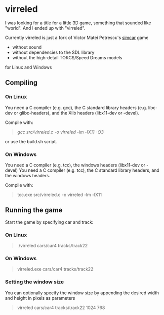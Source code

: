 # virreled
I was looking for a title for a little 3D game, something that sounded like "world". And I ended up with "virreled".

Currently virreled is just a fork of Victor Matei Petrescu's [simcar](https://sourceforge.net/projects/simple3d/) game
* without sound
* without dependencies to the SDL library
* without the high-detail TORCS/Speed Dreams models

for Linux and Windows

## Compiling
### On Linux
You need a C compiler (e.g. gcc), the C standard library headers (e.g. libc-dev or glibc-headers), and the Xlib headers (libx11-dev or -devel).

Compile with:

> _gcc src/virreled.c -o virreled -lm -lX11 -O3_

or use the build.sh script.

### On Windows
You need a C compiler (e.g. tcc), the windows headers (libx11-dev or -devel)
You need a C compiler (e.g. tcc), the C standard library headers, and the windows headers.

Compile with:
> tcc.exe src/virreled.c -o virreled -lm -lX11

## Running the game
Start the game by specifying car and track:

### On Linux
> ./virreled cars/car4 tracks/track22

### On Windows
> virreled.exe cars/car4 tracks/track22

### Setting the window size
You can optionally specify the window size by appending the desired width and height in pixels as parameters
> virreled cars/car4 tracks/track22 1024 768